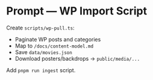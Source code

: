 # Prompt — WP Import Script

Create `scripts/wp-pull.ts`:
- Paginate WP posts and categories
- Map to `/docs/content-model.md`
- Save `data/movies.json`
- Download posters/backdrops → `public/media/...`

Add `pnpm run ingest` script.
